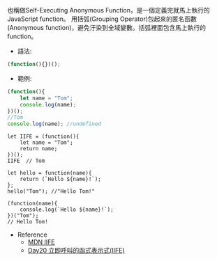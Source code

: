 
也稱做Self-Executing Anonymous Function，是一個定義完就馬上執行的JavaScript function。 用括弧(Grouping Operator)包起來的匿名函數(Anonymous function)，避免汙染到全域變數。括弧裡面包含馬上執行的function。

- 語法:

```js
(function(){})();
```

- 範例:

```js
(function(){
    let name = "Tom";
    console.log(name);
})();
//Tom
console.log(name); //undefined
```

```
let IIFE = (function(){
    let name = "Tom";
    return name;
})();
IIFE  // Tom
```

```
let hello = function(name){
    return (`Hello ${name}!`);
};
hello("Tom"); //"Hello Tom!"
```

```
(function(name){
    console.log(`Hello ${name}!`);
})("Tom");
// Hello Tom!

```

- Reference
    - [MDN IIFE](https://developer.mozilla.org/zh-TW/docs/Glossary/IIFE)
    - [Day20 立即呼叫的函式表示式(IIFE)](https://ithelp.ithome.com.tw/articles/10193313)